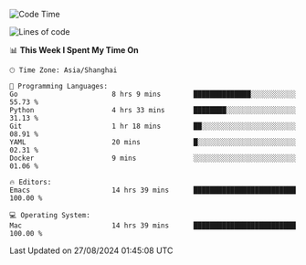 <!--START_SECTION:waka-->
![Code Time](http://img.shields.io/badge/Code%20Time-2%2C153%20hrs%2044%20mins-blue)

![Lines of code](https://img.shields.io/badge/From%20Hello%20World%20I%27ve%20Written-308.0%20thousand%20lines%20of%20code-blue)

📊 **This Week I Spent My Time On** 

```text
🕑︎ Time Zone: Asia/Shanghai

💬 Programming Languages: 
Go                       8 hrs 9 mins        ██████████████░░░░░░░░░░░   55.73 % 
Python                   4 hrs 33 mins       ████████░░░░░░░░░░░░░░░░░   31.13 % 
Git                      1 hr 18 mins        ██░░░░░░░░░░░░░░░░░░░░░░░   08.91 % 
YAML                     20 mins             █░░░░░░░░░░░░░░░░░░░░░░░░   02.31 % 
Docker                   9 mins              ░░░░░░░░░░░░░░░░░░░░░░░░░   01.06 % 

🔥 Editors: 
Emacs                    14 hrs 39 mins      █████████████████████████   100.00 % 

💻 Operating System: 
Mac                      14 hrs 39 mins      █████████████████████████   100.00 % 
```


 Last Updated on 27/08/2024 01:45:08 UTC
<!--END_SECTION:waka-->
